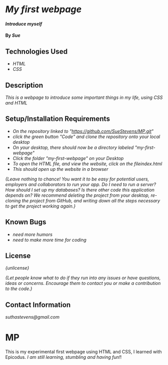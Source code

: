 # _My first webpage_

#### _Introduce myself_

#### By _**Sue**_

## Technologies Used

* _HTML_
* _CSS_


## Description

_This is a webpage to introduce some important things in my life, using CSS and HTML_

## Setup/Installation Requirements

* _On the repository linked to "https://github.com/SueStevens/MP.git"_
* _click the green button "Code" and clone the repository onto your local desktop_
* _On your desktop, there should now be a directory labeled "my-first-webpage"_
* _Click the folder "my-first-webpage" on your Desktop_
* _To open the HTML file, and view the website, click on the fileindex.html_
* _This should open up the website in a browser_

_{Leave nothing to chance! You want it to be easy for potential users, employers and collaborators to run your app. Do I need to run a server? How should I set up my databases? Is there other code this application depends on? We recommend deleting the project from your desktop, re-cloning the project from GitHub, and writing down all the steps necessary to get the project working again.}_

## Known Bugs

* _need more humors_
* _need to make more time for coding_

## License

_{unlicense}_

_{Let people know what to do if they run into any issues or have questions, ideas or concerns.  Encourage them to contact you or make a contribution to the code.}_

## Contact Information

_suthastevens@gmail.com_
# MP
This is my experimental first webpage using HTML and CSS, I learned with Epicodus. <em>I am still learning, stumbling and having fun!</em>! 
